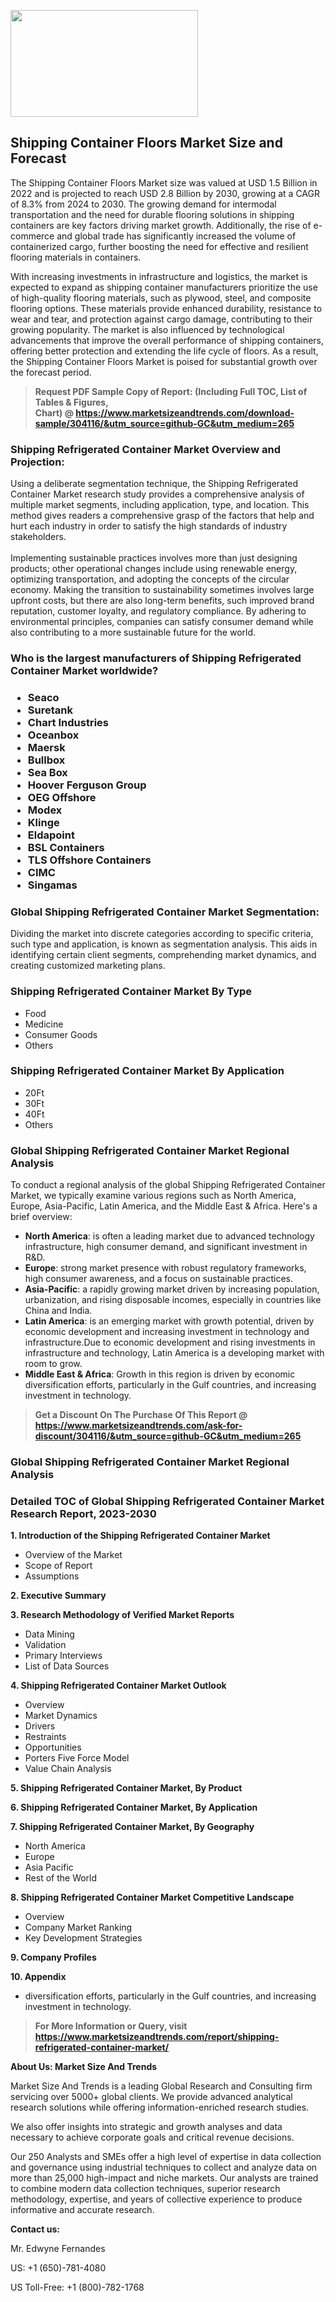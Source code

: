 <p><img class="alignnone size-medium wp-image-20088" src="https://ffe5etoiles.com/wp-content/uploads/2024/12/MST1-300x171.png" alt="" width="300" height="171" /></p><h2>Shipping Container Floors Market Size and Forecast</h2><p>The Shipping Container Floors Market size was valued at USD 1.5 Billion in 2022 and is projected to reach USD 2.8 Billion by 2030, growing at a CAGR of 8.3% from 2024 to 2030. The growing demand for intermodal transportation and the need for durable flooring solutions in shipping containers are key factors driving market growth. Additionally, the rise of e-commerce and global trade has significantly increased the volume of containerized cargo, further boosting the need for effective and resilient flooring materials in containers.</p><p>With increasing investments in infrastructure and logistics, the market is expected to expand as shipping container manufacturers prioritize the use of high-quality flooring materials, such as plywood, steel, and composite flooring options. These materials provide enhanced durability, resistance to wear and tear, and protection against cargo damage, contributing to their growing popularity. The market is also influenced by technological advancements that improve the overall performance of shipping containers, offering better protection and extending the life cycle of floors. As a result, the Shipping Container Floors Market is poised for substantial growth over the forecast period.</p></p><blockquote id="" class=""><strong>Request PDF Sample Copy of Report: (Including Full TOC, List of Tables &amp; Figures, Chart)&nbsp;@&nbsp;<strong><a href="https://www.marketsizeandtrends.com/download-sample/304116/&utm_source=github-GC&utm_medium=265" target="_blank">https://www.marketsizeandtrends.com/download-sample/304116/&utm_source=github-GC&utm_medium=265</a></strong></strong></blockquote><h3 id="" class="">Shipping Refrigerated Container Market&nbsp;Overview and Projection:</h3><p id="" class="">Using a deliberate segmentation technique, the Shipping Refrigerated Container Market research study provides a comprehensive analysis of multiple market segments, including application, type, and location. This method gives readers a comprehensive grasp of the factors that help and hurt each industry in order to satisfy the high standards of industry stakeholders. <br /> <br />Implementing sustainable practices involves more than just designing products; other operational changes include using renewable energy, optimizing transportation, and adopting the concepts of the circular economy. Making the transition to sustainability sometimes involves large upfront costs, but there are also long-term benefits, such improved brand reputation, customer loyalty, and regulatory compliance. By adhering to environmental principles, companies can satisfy consumer demand while also contributing to a more sustainable future for the world.</p><h3 id="" class="">Who is the largest manufacturers of&nbsp;Shipping Refrigerated Container Market worldwide?</h3><h3 class=""><p><ul><li>Seaco </li><li> Suretank </li><li> Chart Industries </li><li> Oceanbox </li><li> Maersk </li><li> Bullbox </li><li> Sea Box </li><li> Hoover Ferguson Group </li><li> OEG Offshore </li><li> Modex </li><li> Klinge </li><li> Eldapoint </li><li> BSL Containers </li><li> TLS Offshore Containers </li><li> CIMC </li><li> Singamas</li></ul></p></h3><h3 id="" class="">Global&nbsp;Shipping Refrigerated Container Market Segmentation:</h3><p id="" class="">Dividing the market into discrete categories according to specific criteria, such type and application, is known as segmentation analysis. This aids in identifying certain client segments, comprehending market dynamics, and creating customized marketing plans.</p><h3 id="" class="">Shipping Refrigerated Container Market&nbsp;By Type</h3><p><p><ul><li>Food</li><li> Medicine</li><li> Consumer Goods</li><li> Others</p></li></ul></p></p><h3 id="" class="">Shipping Refrigerated Container Market&nbsp;By Application</h3><p class=""><p><ul><li>20Ft</li><li> 30Ft</li><li> 40Ft</li><li> Others</li></ul></p></p><h3 id="" class="">Global Shipping Refrigerated Container Market Regional Analysis</h3><p id="" class="">To conduct a regional analysis of the global Shipping Refrigerated Container Market, we typically examine various regions such as North America, Europe, Asia-Pacific, Latin America, and the Middle East &amp; Africa. Here's a brief overview:</p><ul><li><strong>North America</strong>: is often a leading market due to advanced technology infrastructure, high consumer demand, and significant investment in R&amp;D.</li><li><strong>Europe</strong>: strong market presence with robust regulatory frameworks, high consumer awareness, and a focus on sustainable practices.</li><li><strong>Asia-Pacific</strong>: a rapidly growing market driven by increasing population, urbanization, and rising disposable incomes, especially in countries like China and India.</li><li><strong>Latin America</strong>: is an emerging market with growth potential, driven by economic development and increasing investment in technology and infrastructure.Due to economic development and rising investments in infrastructure and technology, Latin America is a developing market with room to grow.</li><li><strong>Middle East &amp; Africa</strong>: Growth in this region is driven by economic diversification efforts, particularly in the Gulf countries, and increasing investment in technology.</li></ul><blockquote id="" class=""><strong>Get a Discount On The Purchase Of This Report @ <strong><a href="https://www.marketsizeandtrends.com/ask-for-discount/304116/&utm_source=github-GC&utm_medium=265" target="_blank">https://www.marketsizeandtrends.com/ask-for-discount/304116/&utm_source=github-GC&utm_medium=265</a></strong></strong></blockquote><h3 id="" class="">Global Shipping Refrigerated Container Market Regional Analysis</h3><h3 id="" class="">Detailed TOC of Global Shipping Refrigerated Container Market Research Report, 2023-2030</h3><p id="" class=""><strong>1. Introduction of the Shipping Refrigerated Container Market</strong></p><ul><li>Overview of the Market</li><li>Scope of Report</li><li>Assumptions</li></ul><p id="" class=""><strong>2. Executive Summary</strong></p><p id="" class=""><strong>3. Research Methodology of Verified Market Reports</strong></p><ul><li>Data Mining</li><li>Validation</li><li>Primary Interviews</li><li>List of Data Sources</li></ul><p id="" class=""><strong>4. Shipping Refrigerated Container Market Outlook</strong></p><ul><li>Overview</li><li>Market Dynamics</li><li>Drivers</li><li>Restraints</li><li>Opportunities</li><li>Porters Five Force Model</li><li>Value Chain Analysis</li></ul><p id="" class=""><strong>5. Shipping Refrigerated Container Market, By Product</strong></p><p id="" class=""><strong>6. Shipping Refrigerated Container Market, By Application</strong></p><p id="" class=""><strong>7. Shipping Refrigerated Container Market, By Geography</strong></p><ul><li>North America</li><li>Europe</li><li>Asia Pacific</li><li>Rest of the World</li></ul><p id="" class=""><strong>8. Shipping Refrigerated Container Market Competitive Landscape</strong></p><ul><li>Overview</li><li>Company Market Ranking</li><li>Key Development Strategies</li></ul><p id="" class=""><strong>9. Company Profiles</strong></p><p id="" class=""><strong>10. Appendix</strong></p><ul><li>diversification efforts, particularly in the Gulf countries, and increasing investment in technology.</li></ul><blockquote id="" class=""><strong>For More Information or Query, visit <strong><strong><a href="https://www.marketsizeandtrends.com/report/shipping-refrigerated-container-market/" target="_blank">https://www.marketsizeandtrends.com/report/shipping-refrigerated-container-market/</a></strong></strong></strong></blockquote><p id="" class=""><strong>About Us: Market Size And Trends</strong></p><p id="" class="">Market Size And Trends is a leading Global Research and Consulting firm servicing over 5000+ global clients. We provide advanced analytical research solutions while offering information-enriched research studies.</p><p id="" class="">We also offer insights into strategic and growth analyses and data necessary to achieve corporate goals and critical revenue decisions.</p><p id="" class="">Our 250 Analysts and SMEs offer a high level of expertise in data collection and governance using industrial techniques to collect and analyze data on more than 25,000 high-impact and niche markets. Our analysts are trained to combine modern data collection techniques, superior research methodology, expertise, and years of collective experience to produce informative and accurate research.</p><p id="" class=""><strong>Contact us:</strong></p><p id="" class="">Mr. Edwyne Fernandes</p><p id="" class="">US: +1 (650)-781-4080</p><p id="" class="">US Toll-Free: +1 (800)-782-1768</p>
